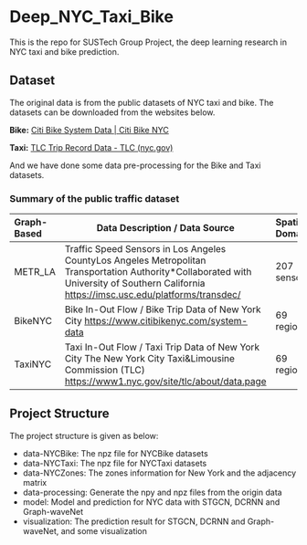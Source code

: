 # Deep_NYC_Taxi_Bike

This is the repo for SUSTech Group Project, the deep learning research in NYC taxi and bike prediction.

## Dataset

The original data is from the public datasets of NYC taxi and bike. The datasets can be downloaded from the websites below.

**Bike:** [Citi Bike System Data | Citi Bike NYC](https://ride.citibikenyc.com/system-data)

**Taxi:** [TLC Trip Record Data - TLC (nyc.gov)](https://www1.nyc.gov/site/tlc/about/tlc-trip-record-data.page)

And we have done some data pre-processing for the Bike and Taxi datasets.

### Summary of the public traffic dataset
| Graph-Based | Data Description / Data Source                               | Spatial Domain | Time Period         | Time Interval |
| :---------- | ------------------------------------------------------------ | :------------- | ------------------- | ------------- |
| METR_LA     | Traffic Speed Sensors in Los Angeles CountyLos Angeles Metropolitan Transportation Authority*Collaborated with University of Southern California  https://imsc.usc.edu/platforms/transdec/ | 207 sensors    | 2012/3/1∼2012/6/30  | 60 minutes    |
| BikeNYC     | Bike In-Out Flow / Bike Trip Data of New York City  https://www.citibikenyc.com/system-data | 69 regions     | 2019/1/1~2020/12/31 | 30/60 minutes |
| TaxiNYC     | Taxi In-Out Flow / Taxi Trip Data of New York City The New York City Taxi&Limousine Commission   (TLC) https://www1.nyc.gov/site/tlc/about/data.page | 69 regions     | 2019/1/1~2020/12/31 | 30/60 minutes |

## Project Structure

The project structure is given as below:

- data-NYCBike: The npz file for NYCBike datasets
- data-NYCTaxi: The npz file for NYCTaxi datasets
- data-NYCZones: The zones information for New York and the adjacency matrix
- data-processing: Generate the npy and npz files from the origin data
- model: Model and prediction for NYC data with STGCN, DCRNN and Graph-waveNet
- visualization: The prediction result for STGCN, DCRNN and Graph-waveNet, and some visualization






